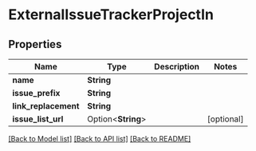 # ExternalIssueTrackerProjectIn

## Properties

Name | Type | Description | Notes
------------ | ------------- | ------------- | -------------
**name** | **String** |  | 
**issue_prefix** | **String** |  | 
**link_replacement** | **String** |  | 
**issue_list_url** | Option<**String**> |  | [optional]

[[Back to Model list]](../README.md#documentation-for-models) [[Back to API list]](../README.md#documentation-for-api-endpoints) [[Back to README]](../README.md)


